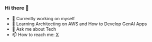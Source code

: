 ### Hi there 👋

- 🔭 Currently working on myself
- 🌱 Learning Architecting on AWS and How to Develop GenAI Apps 
- 💬 Ask me about Tech
- 📫 How to reach me: [X](https://twitter.com/imadzguy)
